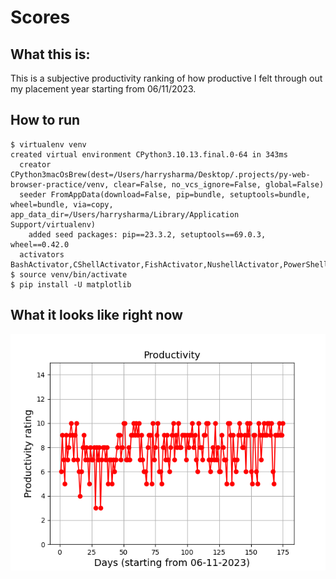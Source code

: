 # Scores

## What this is:

This is a subjective productivity ranking of how productive I felt through out my placement year starting from 06/11/2023.

## How to run

```
$ virtualenv venv
created virtual environment CPython3.10.13.final.0-64 in 343ms
  creator CPython3macOsBrew(dest=/Users/harrysharma/Desktop/.projects/py-web-browser-practice/venv, clear=False, no_vcs_ignore=False, global=False)
  seeder FromAppData(download=False, pip=bundle, setuptools=bundle, wheel=bundle, via=copy, app_data_dir=/Users/harrysharma/Library/Application Support/virtualenv)
    added seed packages: pip==23.3.2, setuptools==69.0.3, wheel==0.42.0
  activators BashActivator,CShellActivator,FishActivator,NushellActivator,PowerShellActivator,PythonActivator
$ source venv/bin/activate
$ pip install -U matplotlib
```

## What it looks like right now

![plot](https://github.com/harrysharma1/scores/blob/main/Figure_1.png)
